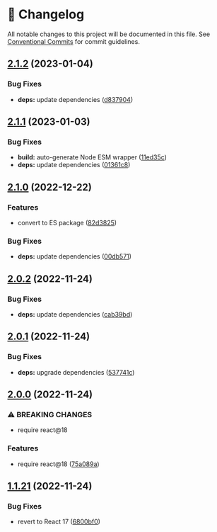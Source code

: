 <!-- markdownlint-disable --><!-- textlint-disable -->

# 📓 Changelog

All notable changes to this project will be documented in this file. See
[Conventional Commits](https://conventionalcommits.org) for commit guidelines.

## [2.1.2](https://github.com/sanity-io/logos/compare/v2.1.1...v2.1.2) (2023-01-04)

### Bug Fixes

- **deps:** update dependencies ([d837904](https://github.com/sanity-io/logos/commit/d837904343f9bddd0b8bda115519f21978f9a91d))

## [2.1.1](https://github.com/sanity-io/logos/compare/v2.1.0...v2.1.1) (2023-01-03)

### Bug Fixes

- **build:** auto-generate Node ESM wrapper ([11ed35c](https://github.com/sanity-io/logos/commit/11ed35ccc2ed569b3487f510931eb83c06104ac6))
- **deps:** update dependencies ([01361c8](https://github.com/sanity-io/logos/commit/01361c8675b4fd74d2a269488f60146a03f3d539))

## [2.1.0](https://github.com/sanity-io/logos/compare/v2.0.2...v2.1.0) (2022-12-22)

### Features

- convert to ES package ([82d3825](https://github.com/sanity-io/logos/commit/82d382586f353e5e5e122e231c48d39c9aae12e2))

### Bug Fixes

- **deps:** update dependencies ([00db571](https://github.com/sanity-io/logos/commit/00db571cd0fe4c27b8b3c358703528c5329fbf32))

## [2.0.2](https://github.com/sanity-io/logos/compare/v2.0.1...v2.0.2) (2022-11-24)

### Bug Fixes

- **deps:** update dependencies ([cab39bd](https://github.com/sanity-io/logos/commit/cab39bd9d53d3bcceca754407b6cbaed0d565b69))

## [2.0.1](https://github.com/sanity-io/logos/compare/v2.0.0...v2.0.1) (2022-11-24)

### Bug Fixes

- **deps:** upgrade dependencies ([537741c](https://github.com/sanity-io/logos/commit/537741cd843a6e0b66cacefd72bcf91ef385db58))

## [2.0.0](https://github.com/sanity-io/logos/compare/v1.1.21...v2.0.0) (2022-11-24)

### ⚠ BREAKING CHANGES

- require react@18

### Features

- require react@18 ([75a089a](https://github.com/sanity-io/logos/commit/75a089a1670e532ad679375dc7dcbada05ffba63))

## [1.1.21](https://github.com/sanity-io/logos/compare/v1.1.20...v1.1.21) (2022-11-24)

### Bug Fixes

- revert to React 17 ([6800bf0](https://github.com/sanity-io/logos/commit/6800bf0dfa129632d45e59c96de63a078fd10bdd))
